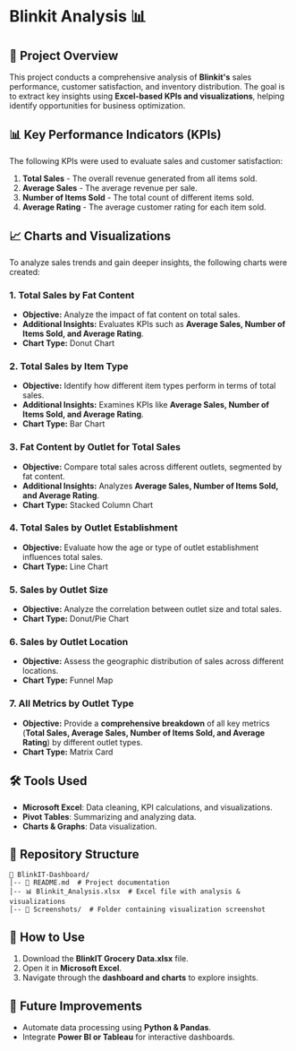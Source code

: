 # Blinkit Analysis 📊

## 📌 Project Overview
This project conducts a comprehensive analysis of **Blinkit's** sales performance, customer satisfaction, and inventory distribution. The goal is to extract key insights using **Excel-based KPIs and visualizations**, helping identify opportunities for business optimization.

## 📊 Key Performance Indicators (KPIs)
The following KPIs were used to evaluate sales and customer satisfaction:
1. **Total Sales** - The overall revenue generated from all items sold.
2. **Average Sales** - The average revenue per sale.
3. **Number of Items Sold** - The total count of different items sold.
4. **Average Rating** - The average customer rating for each item sold.

## 📈 Charts and Visualizations
To analyze sales trends and gain deeper insights, the following charts were created:

### 1. Total Sales by Fat Content  
- **Objective:** Analyze the impact of fat content on total sales.  
- **Additional Insights:** Evaluates KPIs such as **Average Sales, Number of Items Sold, and Average Rating**.  
- **Chart Type:** Donut Chart  

### 2. Total Sales by Item Type  
- **Objective:** Identify how different item types perform in terms of total sales.  
- **Additional Insights:** Examines KPIs like **Average Sales, Number of Items Sold, and Average Rating**.  
- **Chart Type:** Bar Chart  

### 3. Fat Content by Outlet for Total Sales  
- **Objective:** Compare total sales across different outlets, segmented by fat content.  
- **Additional Insights:** Analyzes **Average Sales, Number of Items Sold, and Average Rating**.  
- **Chart Type:** Stacked Column Chart  

### 4. Total Sales by Outlet Establishment  
- **Objective:** Evaluate how the age or type of outlet establishment influences total sales.  
- **Chart Type:** Line Chart  

### 5. Sales by Outlet Size  
- **Objective:** Analyze the correlation between outlet size and total sales.  
- **Chart Type:** Donut/Pie Chart  

### 6. Sales by Outlet Location  
- **Objective:** Assess the geographic distribution of sales across different locations.  
- **Chart Type:** Funnel Map  

### 7. All Metrics by Outlet Type  
- **Objective:** Provide a **comprehensive breakdown** of all key metrics (**Total Sales, Average Sales, Number of Items Sold, and Average Rating**) by different outlet types.  
- **Chart Type:** Matrix Card  

## 🛠 Tools Used
- **Microsoft Excel**: Data cleaning, KPI calculations, and visualizations.
- **Pivot Tables**: Summarizing and analyzing data.
- **Charts & Graphs**: Data visualization.

## 📁 Repository Structure
```
📂 BlinkIT-Dashboard/
│-- 📜 README.md  # Project documentation
│-- 📊 Blinkit_Analysis.xlsx  # Excel file with analysis & visualizations
│-- 📂 Screenshots/  # Folder containing visualization screenshot
```

## 🚀 How to Use
1. Download the **BlinkIT Grocery Data.xlsx** file.
2. Open it in **Microsoft Excel**.
3. Navigate through the **dashboard and charts** to explore insights.

## 📌 Future Improvements
- Automate data processing using **Python & Pandas**.
- Integrate **Power BI or Tableau** for interactive dashboards.
